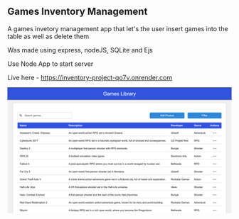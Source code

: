 ## Games Inventory Management

A games invetory management app that let's the user insert games into the table as well as delete them

Was made using express, nodeJS, SQLite and Ejs

Use Node App to start server

Live here - https://inventory-project-qo7v.onrender.com

![ScreenShot](/public/images/inventoryProjectScreenshot.png)
